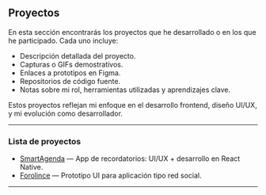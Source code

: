 ## Proyectos

En esta sección encontrarás los proyectos que he desarrollado o en los que he participado. Cada uno incluye:

- Descripción detallada del proyecto.
- Capturas o GIFs demostrativos.
- Enlaces a prototipos en Figma.
- Repositorios de código fuente.
- Notas sobre mi rol, herramientas utilizadas y aprendizajes clave.

Estos proyectos reflejan mi enfoque en el desarrollo frontend, diseño UI/UX, y mi evolución como desarrollador.

---

### Lista de proyectos

- [SmartAgenda](./SmartAgenda) — App de recordatorios: UI/UX + desarrollo en React Native.
- [Forolince](./Forolince) — Prototipo UI para aplicación tipo red social.

---
